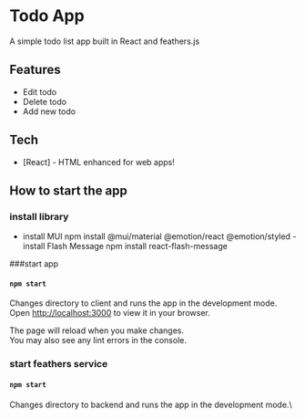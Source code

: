 # Todo App

A simple todo list app built in React and feathers.js

## Features

- Edit todo
- Delete todo
- Add new todo

## Tech

- [React] - HTML enhanced for web apps!

## How to start the app

### install library
- install MUI
npm install @mui/material @emotion/react @emotion/styled
-install Flash Message
npm install react-flash-message

###start app

#### `npm start`
Changes directory to client and runs the app in the development mode.\
Open [http://localhost:3000](http://localhost:3000) to view it in your browser.

The page will reload when you make changes.\
You may also see any lint errors in the console.


### start feathers service

#### `npm start`
Changes directory to backend and runs the app in the development mode.\




